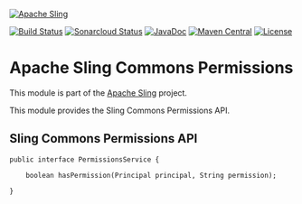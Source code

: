 [![Apache Sling](https://sling.apache.org/res/logos/sling.png)](https://sling.apache.org)

&#32;[![Build Status](https://ci-builds.apache.org/job/Sling/job/modules/job/sling-org-apache-sling-commons-permissions/job/master/badge/icon)](https://ci-builds.apache.org/job/Sling/job/modules/job/sling-org-apache-sling-commons-permissions/job/master/)&#32;[![Sonarcloud Status](https://sonarcloud.io/api/project_badges/measure?project=apache_sling-org-apache-sling-commons-permissions&metric=alert_status)](https://sonarcloud.io/dashboard?id=apache_sling-org-apache-sling-commons-permissions)&#32;[![JavaDoc](https://www.javadoc.io/badge/org.apache.sling/org.apache.sling.commons.permissions.svg)](https://www.javadoc.io/doc/org.apache.sling/org.apache.sling.commons.permissions)&#32;[![Maven Central](https://maven-badges.herokuapp.com/maven-central/org.apache.sling/org.apache.sling.commons.permissions/badge.svg)](https://search.maven.org/#search%7Cga%7C1%7Cg%3A%22org.apache.sling%22%20a%3A%22org.apache.sling.commons.permissions%22) [![License](https://img.shields.io/badge/License-Apache%202.0-blue.svg)](https://www.apache.org/licenses/LICENSE-2.0)

# Apache Sling Commons Permissions

This module is part of the [Apache Sling](https://sling.apache.org) project.

This module provides the Sling Commons Permissions API.

## Sling Commons Permissions API

```
public interface PermissionsService {

    boolean hasPermission(Principal principal, String permission);

}
```
